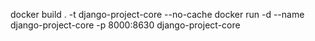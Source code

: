 docker build . -t django-project-core --no-cache
docker run -d --name django-project-core -p 8000:8630 django-project-core
